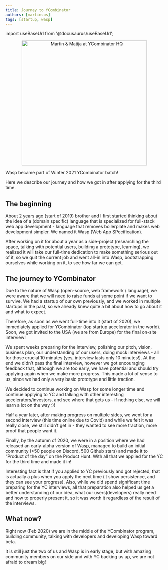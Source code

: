```yaml
---
title: Journey to YCombinator
authors: [martinsos]
tags: [startup, wasp]
---
```


import useBaseUrl from '@docusaurus/useBaseUrl';

<p align="center">
  <img alt="Martin & Matija at YCombinator HQ" src={useBaseUrl('img/us-at-ycombinator.jpg')} height="400px" />
</p>

Wasp became part of Winter 2021 YCombinator batch!

Here we describe our journey and how we got in after applying for the third time.

<!--truncate-->

## The beginning

About 2 years ago (start of 2019) brother and I first started thinking about the idea of a (domain specific) language that is specialized for full-stack web app development - language that removes boilerplate and makes web development simpler.
We named it Wasp (Web App SPecification).

After working on it for about a year as a side-project (researching the space, talking with potential users, building a prototype, learning), we realized it will take our full-time dedication to make something serious out of it, so we quit the current job and went all-in into Wasp, bootstrapping ourselves while working on it, to see how far we can get.

## The journey to YCombinator

Due to the nature of Wasp (open-source, web framework / language), we were aware that we will need to raise funds at some point if we want to survive.
We had a startup of our own previously, and we worked in multiple startups in the past, so we already knew quite a bit about how to go about it and what to expect.

Therefore, as soon as we went full-time into it (start of 2020), we immediately applied for YCombinator (top startup accelerator in the world). Soon, we got invited to the USA (we are from Europe) for the final on-site interview!

We spent weeks preparing for the interview, polishing our pitch, vision, business plan, our understanding of our users, doing mock interviews - all for those crucial 10 minutes (yes, interview lasts only 10 minutes!).
At the end we didn’t pass the final interview, however we got encouraging feedback that, although we are too early, we have potential and should try applying again when we make more progress.
This made a lot of sense to us, since we had only a very basic prototype and little traction.

We decided to continue working on Wasp for some longer time and continue applying to YC and talking with other interesting accelerators/investors, and see where that gets us - if nothing else, we will learn a lot on the way :)!

Half a year later, after making progress on multiple sides, we went for a second interview (this time online due to Covid) and while we felt it was really close, we still didn’t get in - they wanted to see more traction, more proof that people want it.

Finally, by the autumn of 2020, we were in a position where we had released an early-alpha version of Wasp, managed to build an initial community (>50 people on Discord, 500 Github stars) and made it to “Product of the day” on the Product Hunt.
With all that we applied for the YC for the third time and made it in!

Interesting fact is that if you applied to YC previously and got rejected, that is actually a plus when you apply the next time (it show persistence, and they can see your progress).
Also, while we did spend significant time preparing for the YC interviews, all that preparation also helped us get a better understanding of our idea, what our users(developers) really need and how to properly present it, so it was worth it regardless of the result of the interviews.

## What now?

Right now (Feb 2020) we are in the middle of the YCombinator program, building community, talking with developers and developing Wasp toward beta.

It is still just the two of us and Wasp is in early stage, but with amazing community members on our side and with YC backing us up, we are not afraid to dream big!
